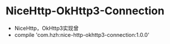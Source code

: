 # NiceHttp-OkHttp3-Connection
- NiceHttp，OkHttp3实现曾
- compile 'com.hzh:nice-http-okhttp3-connection:1.0.0'